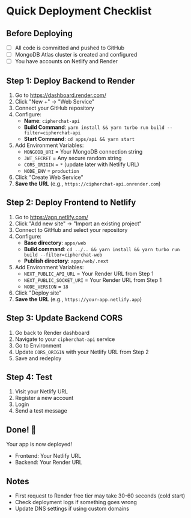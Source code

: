 # Quick Deployment Checklist

## Before Deploying

- [ ] All code is committed and pushed to GitHub
- [ ] MongoDB Atlas cluster is created and configured
- [ ] You have accounts on Netlify and Render

## Step 1: Deploy Backend to Render

1. Go to https://dashboard.render.com/
2. Click "New +" → "Web Service"
3. Connect your GitHub repository
4. Configure:
   - **Name**: `cipherchat-api`
   - **Build Command**: `yarn install && yarn turbo run build --filter=cipherchat-api`
   - **Start Command**: `cd apps/api && yarn start`
5. Add Environment Variables:
   - `MONGODB_URI` = Your MongoDB connection string
   - `JWT_SECRET` = Any secure random string
   - `CORS_ORIGIN` = `*` (update later with Netlify URL)
   - `NODE_ENV` = `production`
6. Click "Create Web Service"
7. **Save the URL** (e.g., `https://cipherchat-api.onrender.com`)

## Step 2: Deploy Frontend to Netlify

1. Go to https://app.netlify.com/
2. Click "Add new site" → "Import an existing project"
3. Connect to GitHub and select your repository
4. Configure:
   - **Base directory**: `apps/web`
   - **Build command**: `cd ../.. && yarn install && yarn turbo run build --filter=cipherchat-web`
   - **Publish directory**: `apps/web/.next`
5. Add Environment Variables:
   - `NEXT_PUBLIC_API_URL` = Your Render URL from Step 1
   - `NEXT_PUBLIC_SOCKET_URI` = Your Render URL from Step 1
   - `NODE_VERSION` = `18`
6. Click "Deploy site"
7. **Save the URL** (e.g., `https://your-app.netlify.app`)

## Step 3: Update Backend CORS

1. Go back to Render dashboard
2. Navigate to your `cipherchat-api` service
3. Go to Environment
4. Update `CORS_ORIGIN` with your Netlify URL from Step 2
5. Save and redeploy

## Step 4: Test

1. Visit your Netlify URL
2. Register a new account
3. Login
4. Send a test message

## Done! 🎉

Your app is now deployed!

- Frontend: Your Netlify URL
- Backend: Your Render URL

## Notes

- First request to Render free tier may take 30-60 seconds (cold start)
- Check deployment logs if something goes wrong
- Update DNS settings if using custom domains
